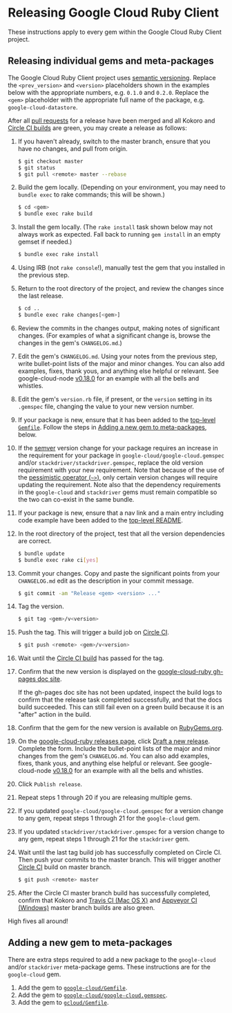 # Releasing Google Cloud Ruby Client

These instructions apply to every gem within the Google Cloud Ruby Client
project.

## Releasing individual gems and meta-packages

The Google Cloud Ruby Client project uses [semantic
versioning](http://semver.org). Replace the `<prev_version>` and `<version>`
placeholders shown in the examples below with the appropriate numbers, e.g.
`0.1.0` and `0.2.0`. Replace the `<gem>` placeholder with the appropriate full
name of the package, e.g. `google-cloud-datastore`.

After all [pull
requests](https://github.com/GoogleCloudPlatform/google-cloud-ruby/pulls) for a
release have been merged and all Kokoro and [Circle CI
builds](https://circleci.com/gh/GoogleCloudPlatform/google-cloud-ruby) are
green, you may create a release as follows:

1. If you haven't already, switch to the master branch, ensure that you have no
   changes, and pull from origin.

    ```sh
    $ git checkout master
    $ git status
    $ git pull <remote> master --rebase
    ```

2. Build the gem locally. (Depending on your environment, you may need to
   `bundle exec` to rake commands; this will be shown.)

    ```sh
    $ cd <gem>
    $ bundle exec rake build
    ```

3. Install the gem locally. (The `rake install` task shown below may not always
   work as expected. Fall back to running `gem install` in an empty gemset if
   needed.)

    ```sh
    $ bundle exec rake install
    ```

4. Using IRB (not `rake console`!), manually test the gem that you installed in
   the previous step.

5. Return to the root directory of the project, and review the changes since the
   last release.

    ```sh
    $ cd ..
    $ bundle exec rake changes[<gem>]
    ```

6. Review the commits in the changes output, making notes of significant
   changes. (For examples of what a significant change is, browse the changes in
   the gem's `CHANGELOG.md`.)

7. Edit the gem's `CHANGELOG.md`. Using your notes from the previous step, write
   bullet-point lists of the major and minor changes. You can also add examples,
   fixes, thank yous, and anything else helpful or relevant. See
   google-cloud-node
   [v0.18.0](https://github.com/GoogleCloudPlatform/google-cloud-node/releases/tag/v0.18.0)
   for an example with all the bells and whistles.

8. Edit the gem's `version.rb` file, if present, or the `version` setting in its
   `.gemspec` file, changing the value to your new version number.

9. If your package is new, ensure that it has been added to the [top-level
   `Gemfile`](https://github.com/GoogleCloudPlatform/google-cloud-ruby/blob/google-cloud/v0.52.0/Gemfile).
   Follow the steps in [Adding a new gem to
   meta-packages](#adding-a-new-gem-to-meta-packages), below.

10. If the [semver](http://semver.org/) version change for your package requires
    an increase in the requirement for your package in
    `google-cloud/google-cloud.gemspec` and/or
    `stackdriver/stackdriver.gemspec`, replace the old version requirement with
    your new requirement. Note that because of the use of the [pessimistic
    operator (`~>`)](https://robots.thoughtbot.com/rubys-pessimistic-operator),
    only certain version changes will require updating the requirement. Note
    also that the dependency requirements in the `google-cloud` and
    `stackdriver` gems must remain compatible so the two can co-exist in the
    same bundle.

11. If your package is new, ensure that a nav link and a main entry including
    code example have been added to the [top-level
    README](https://github.com/GoogleCloudPlatform/google-cloud-ruby/blob/google-cloud/v0.52.0/README.md).

12. In the root directory of the project, test that all the version dependencies
    are correct.

    ```sh
    $ bundle update
    $ bundle exec rake ci[yes]
    ```

13. Commit your changes. Copy and paste the significant points from your
    `CHANGELOG.md` edit as the description in your commit message.

    ```sh
    $ git commit -am "Release <gem> <version> ..."
    ```

14. Tag the version.

    ```sh
    $ git tag <gem>/v<version>
    ```

15. Push the tag. This will trigger a build job on [Circle
    CI](https://circleci.com/gh/GoogleCloudPlatform/google-cloud-ruby).

    ```sh
    $ git push <remote> <gem>/v<version>
    ```

16. Wait until the [Circle CI
    build](https://circleci.com/gh/GoogleCloudPlatform/google-cloud-ruby) has
    passed for the tag.

17. Confirm that the new version is displayed on the [google-cloud-ruby gh-pages
    doc
    site](https://http://googlecloudplatform.github.io/google-cloud-ruby/docs/).

    If the gh-pages doc site has not been updated, inspect the build logs to
    confirm that the release task completed successfully, and that the docs
    build succeeded. This can still fail even on a green build because it is an
    "after" action in the build.

18. Confirm that the gem for the new version is available on
    [RubyGems.org](https://rubygems.org/gems/google-cloud).

19. On the [google-cloud-ruby releases
    page](https://github.com/GoogleCloudPlatform/google-cloud-ruby/releases),
    click [Draft a new
    release](https://github.com/GoogleCloudPlatform/google-cloud-ruby/releases/new).
    Complete the form. Include the bullet-point lists of the major and minor
    changes from the gem's `CHANGELOG.md`. You can also add examples, fixes,
    thank yous, and anything else helpful or relevant. See google-cloud-node
    [v0.18.0](https://github.com/GoogleCloudPlatform/google-cloud-node/releases/tag/v0.18.0)
    for an example with all the bells and whistles.

20. Click `Publish release`.

21. Repeat steps 1 through 20 if you are releasing multiple gems.

22. If you updated `google-cloud/google-cloud.gemspec` for a version change to
    any gem, repeat steps 1 through 21 for the `google-cloud` gem.

23. If you updated `stackdriver/stackdriver.gemspec` for a version change to any
    gem, repeat steps 1 through 21 for the `stackdriver` gem.

24. Wait until the last tag build job has successfully completed on Circle CI.
    Then push your commits to the master branch. This will trigger another
    [Circle CI](https://circleci.com/gh/GoogleCloudPlatform/google-cloud-ruby)
    build on master branch.

    ```sh
    $ git push <remote> master
    ```

25. After the Circle CI master branch build has successfully completed, confirm
    that Kokoro and [Travis CI (Mac OS
    X)](https://travis-ci.org/GoogleCloudPlatform/google-cloud-ruby) and
    [Appveyor CI
    (Windows)](https://ci.appveyor.com/project/GoogleCloudPlatform/google-cloud-ruby)
    master branch builds are also green.

High fives all around!

## Adding a new gem to meta-packages

There are extra steps required to add a new package to the `google-cloud` and/or
`stackdriver` meta-package gems. These instructions are for the `google-cloud`
gem.

1. Add the gem to
   [`google-cloud/Gemfile`](https://github.com/GoogleCloudPlatform/google-cloud-ruby/blob/google-cloud/v0.52.0/google-cloud/Gemfile).
2. Add the gem to
   [`google-cloud/google-cloud.gemspec`](https://github.com/GoogleCloudPlatform/google-cloud-ruby/blob/google-cloud/v0.52.0/google-cloud/google-cloud.gemspec).
3. Add the gem to
   [`gcloud/Gemfile`](https://github.com/GoogleCloudPlatform/google-cloud-ruby/blob/google-cloud/v0.52.0/gcloud/Gemfile).
